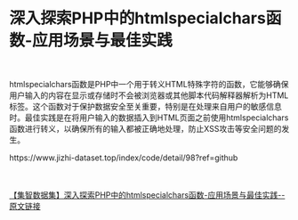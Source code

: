 <h1>深入探索PHP中的htmlspecialchars函数-应用场景与最佳实践</h1><br /><p>htmlspecialchars函数是PHP中一个用于转义HTML特殊字符的函数，它能够确保用户输入的内容在显示或存储时不会被浏览器或其他脚本代码解释器解析为HTML标签。这个函数对于保护数据安全至关重要，特别是在处理来自用户的敏感信息时。最佳实践是在将用户输入的数据插入到HTML页面之前使用htmlspecialchars函数进行转义，以确保所有的输入都被正确地处理，防止XSS攻击等安全问题的发生。</p><p>https://www.jizhi-dataset.top/index/code/detail/98?ref=github</p><br /><br /><a href="https://www.jizhi-dataset.top/index/code/detail/98?ref=github" target="_blank">【集智数据集】深入探索PHP中的htmlspecialchars函数-应用场景与最佳实践--原文链接</a>